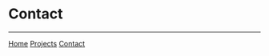 # Contact


----
[Home](/index.markdown)
[Projects](/projects.markdown)
[Contact](/contact.markdown)